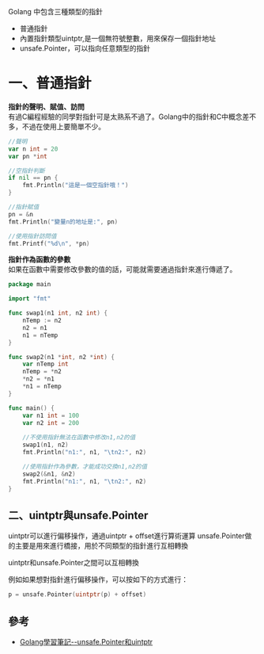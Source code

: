 Golang 中包含三種類型的指針
- 普通指針
- 內置指針類型uintptr,是一個無符號整數，用來保存一個指針地址
- unsafe.Pointer，可以指向任意類型的指針

# 一、普通指針
**指針的聲明、賦值、訪問**  
有過C編程經驗的同學對指針可是太熟系不過了。Golang中的指針和C中概念差不多，不過在使用上要簡單不少。

```go  
//聲明
var n int = 20
var pn *int

//空指針判斷
if nil == pn {
    fmt.Println("這是一個空指針哦！")
}

//指針賦值
pn = &n
fmt.Println("變量n的地址是:", pn)

//使用指針訪問值
fmt.Printf("%d\n", *pn)
```

**指針作為函數的參數**  
如果在函數中需要修改參數的值的話，可能就需要通過指針來進行傳遞了。

```go  
package main

import "fmt"

func swap1(n1 int, n2 int) {
	nTemp := n2
	n2 = n1
	n1 = nTemp
}

func swap2(n1 *int, n2 *int) {
	var nTemp int
	nTemp = *n2
	*n2 = *n1
	*n1 = nTemp
}

func main() {
	var n1 int = 100
	var n2 int = 200
    
    //不使用指針無法在函數中修改n1,n2的值
	swap1(n1, n2)
	fmt.Println("n1:", n1, "\tn2:", n2)

    //使用指針作為參數，才能成功交換n1,n2的值
	swap2(&n1, &n2)
	fmt.Println("n1:", n1, "\tn2:", n2)
}
```

## 二、uintptr與unsafe.Pointer

uintptr可以進行偏移操作，通過uintptr + offset進行算術運算
unsafe.Pointer做的主要是用來進行橋接，用於不同類型的指針進行互相轉換

uintptr和unsafe.Pointer之間可以互相轉換

例如如果想對指針進行偏移操作，可以按如下的方式進行：
```go
p = unsafe.Pointer(uintptr(p) + offset)
```


## 參考
- [Golang學習筆記--unsafe.Pointer和uintptr](https://studygolang.com/articles/33151)